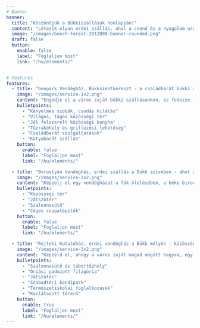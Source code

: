 ```yaml
---
# Banner
banner:
  title: "Köszöntjük a Bükkiszállások honlapján!"
  content: "Létezik olyan erdei szállás, ahol a csend és a nyugalom uralkodik, a madárcsicsergés a reggeli ébresztő és romantikus esték legszebb díszlete a csillagos égbolt."
  image: "/images/beech-forest-2912888-banner-rounded.png"
  draft: false
  button:
    enable: false
    label: "Foglaljon most"
    link: "/hu/elements/"


# Features
features:
  - title: "Geopark Vendégház, Bükkszentkereszt - a családbarát bükki szálláshely"
    image: "/images/service-1v2.png"
    content: "Engedje el a város zaját bükki szállásunkon, és fedezze fel a Bükk szívében rejtőző varázslatos világot! A Geopark Vendégház bükkszentkereszti szálláshelyünk ideális választás gyerekes családok és baráti társaságok számára, akik szeretnének elmerülni a természet csendjében, és felejthetetlen élményekkel gazdagodni."
    bulletpoints:
      - "Kényelmes szobák, csodás kilátás"
      - "Világos, tágas közösségi tér"
      - "Jól felszerelt közösségi konyha"
      - "Tűzrakóhely és grillezési lehetőség"
      - "Családbarát szolgáltatások"
      - "Kutyabarát szállás"
    button:
      enable: false
      label: "Foglaljon most"
      link: "/hu/elements/"

  - title: "Borostyán Vendégház, erdei szállás a Bükk szívében - ahol a romantika és a természet összefonódik"
    image: "/images/service-2v2.png"
    content: "Képzelj el egy vendégházat a fák ölelésében, a béke birodalmát. Itt a hajnalokat a szárnyasok vidám kórusa köszönti, az alkonyat utáni meghitt órákhoz pedig a tündöklő égbolt adja a legszebb hátteret, felejthetetlen, bensőséges pillanatokat szerezve. A Borostyán vendégházban, Répáshuta csodálatos környezetében, ahol a Bükk-hegység páratlan szépsége és a vendégszeretet harmóniája felejthetetlen élményt nyújt."
    bulletpoints:
      - "Közösségi tér"
      - "Játszótér"
      - "Szalonnasütő"
      - "Céges csapatépítők"
    button:
      enable: false
      label: "Foglaljon most"
      link: "/hu/elements/"

  - title: "Rejteki Kutatóház, erdei vendégház a Bükk mélyén - közösségi szálláshely osztálykirándulásra, csapatépítőre"
    image: "/images/service-3v2.png"
    content: "Képzeld el, ahogy a város zaját magad mögött hagyva, egy csendes erdei tisztáson találod magad. Ahol a madarak csicsergése és a fák susogása az egyetlen zene, a friss levegő pedig megtisztítja a tested és a lelked."
    bulletpoints:
      - "Szalonnasütő és tábortűzhely"
      - "Óriási padozott filagória"
      - "Játszótér"
      - "Szabadtéri kondipark"
      - "Természetiskolai foglalkozások"
      - "Korlátozott térerő"
    button:
      enable: true
      label: "Foglaljon most"
      link: "/hu/elements/"
---
```



